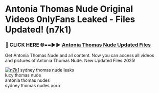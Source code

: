 # Antonia Thomas Nude Original Videos 0nlyFans Leaked - Files Updated! (n7k1)

<h3>🔴 CLICK HERE 🌐==►► <a href="https://tinyurl.com/yrmya6cz" rel="nofollow">Antonia Thomas Nude Updated Files</a></h3>

Get Antonia Thomas Nude and all content. Now you can access all videos and pictures of Antonia Thomas Nude. New Updated Files 2025!

[![n7k1](https://i.imgur.com/FMdXYCs.gif)](https://tinyurl.com/yrmya6cz)
sydney thomas nude leaks<br>
lucy thomas nude<br>
antonia thomas nudes<br>
sydney thomas nudes porn